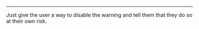 
* * *

Just give the user a way to disable the warning and tell them that they do so at their own risk.
